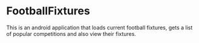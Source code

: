 # FootballFixtures
This is an android application that loads current football fixtures, gets a list of popular competitions and also view their fixtures.

